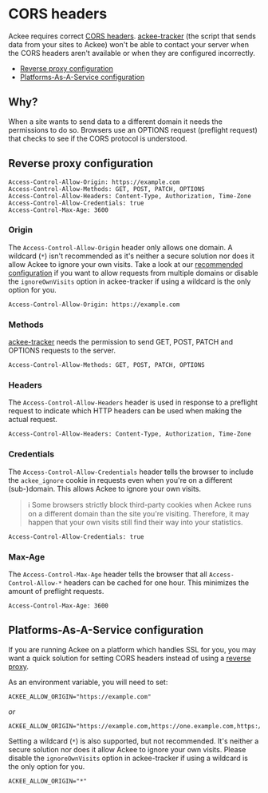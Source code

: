 # CORS headers

Ackee requires correct [CORS headers](https://developer.mozilla.org/en-US/docs/Web/HTTP/CORS). [ackee-tracker](https://github.com/electerious/ackee-tracker) (the script that sends data from your sites to Ackee) won't be able to contact your server when the CORS headers aren't available or when they are configured incorrectly.

- [Reverse proxy configuration](#reverse-proxy-configuration)
- [Platforms-As-A-Service configuration](#platforms-as-a-service-configuration)

## Why?

When a site wants to send data to a different domain it needs the permissions to do so. Browsers use an OPTIONS request (preflight request) that checks to see if the CORS protocol is understood.

## Reverse proxy configuration

```
Access-Control-Allow-Origin: https://example.com
Access-Control-Allow-Methods: GET, POST, PATCH, OPTIONS
Access-Control-Allow-Headers: Content-Type, Authorization, Time-Zone
Access-Control-Allow-Credentials: true
Access-Control-Max-Age: 3600
```

### Origin

The `Access-Control-Allow-Origin` header only allows one domain. A wildcard (`*`) isn't recommended as it's neither a secure solution nor does it allow Ackee to ignore your own visits. Take a look at our [recommended configuration](SSL%20and%20HTTPS.md#recommended-configuration) if you want to allow requests from multiple domains or disable the `ignoreOwnVisits` option in ackee-tracker if using a wildcard is the only option for you.

```
Access-Control-Allow-Origin: https://example.com
```

### Methods

[ackee-tracker](https://github.com/electerious/ackee-tracker) needs the permission to send GET, POST, PATCH and OPTIONS requests to the server.

```
Access-Control-Allow-Methods: GET, POST, PATCH, OPTIONS
```

### Headers

The `Access-Control-Allow-Headers` header is used in response to a preflight request to indicate which HTTP headers can be used when making the actual request.

```
Access-Control-Allow-Headers: Content-Type, Authorization, Time-Zone
```

### Credentials

The `Access-Control-Allow-Credentials` header tells the browser to include the `ackee_ignore` cookie in requests even when you're on a different (sub-)domain. This allows Ackee to ignore your own visits.

> ℹ️ Some browsers strictly block third-party cookies when Ackee runs on a different domain than the site you're visiting. Therefore, it may happen that your own visits still find their way into your statistics.

```
Access-Control-Allow-Credentials: true
```

### Max-Age

The `Access-Control-Max-Age` header tells the browser that all `Access-Control-Allow-*` headers can be cached for one hour. This minimizes the amount of preflight requests.

```
Access-Control-Max-Age: 3600
```

## Platforms-As-A-Service configuration

If you are running Ackee on a platform which handles SSL for you, you may want a quick solution for setting CORS headers instead of using a [reverse proxy](SSL%20and%20HTTPS.md).

As an environment variable, you will need to set:

```
ACKEE_ALLOW_ORIGIN="https://example.com"
```

*or*

```
ACKEE_ALLOW_ORIGIN="https://example.com,https://one.example.com,https://two.example.com"
```

Setting a wildcard (`*`) is also supported, but not recommended. It's neither a secure solution nor does it allow Ackee to ignore your own visits. Please disable the `ignoreOwnVisits` option in ackee-tracker if using a wildcard is the only option for you.

```
ACKEE_ALLOW_ORIGIN="*"
```